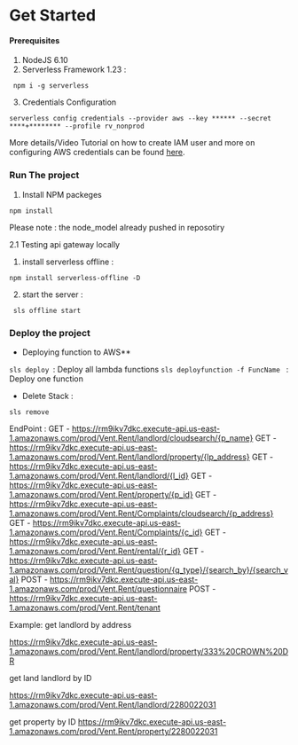 

# Get Started

#### Prerequisites 

1. NodeJS 6.10
2. Serverless Framework 1.23 :
```
 npm i -g serverless
```
3. Credentials Configuration
```
serverless config credentials --provider aws --key ****** --secret ****+******** --profile rv_nonprod
```
More details/Video Tutorial on how to create IAM user and more on configuring AWS credentials can be found [here](https://serverless.com/framework/docs/providers/aws/guide/credentials/). 

### Run The project
1. Install NPM packeges
 ``` 
 npm install 
 ```
Please note :  the node_model already pushed in reposotiry 

2.1 Testing api gateway locally

 1. install serverless offline :
 ```
 npm install serverless-offline -D
```
 2. start the server :
```
 sls offline start
```
  
  ### Deploy the project
* Deploying function to AWS**

``` sls deploy  ```:  Deploy all lambda functions
```sls deployfunction -f FuncName ``` : Deploy one function

*  Delete Stack :

``` sls remove ```


EndPoint :
  GET - https://rm9ikv7dkc.execute-api.us-east-1.amazonaws.com/prod/Vent.Rent/landlord/cloudsearch/{p_name}
  GET - https://rm9ikv7dkc.execute-api.us-east-1.amazonaws.com/prod/Vent.Rent/landlord/property/{lp_address}
  GET - https://rm9ikv7dkc.execute-api.us-east-1.amazonaws.com/prod/Vent.Rent/landlord/{l_id}
  GET - https://rm9ikv7dkc.execute-api.us-east-1.amazonaws.com/prod/Vent.Rent/property/{p_id}
  GET - https://rm9ikv7dkc.execute-api.us-east-1.amazonaws.com/prod/Vent.Rent/Complaints/cloudsearch/{p_address}
  GET - https://rm9ikv7dkc.execute-api.us-east-1.amazonaws.com/prod/Vent.Rent/Complaints/{c_id}
  GET - https://rm9ikv7dkc.execute-api.us-east-1.amazonaws.com/prod/Vent.Rent/rental/{r_id}
  GET - https://rm9ikv7dkc.execute-api.us-east-1.amazonaws.com/prod/Vent.Rent/question/{q_type}/{search_by}/{search_val}
  POST - https://rm9ikv7dkc.execute-api.us-east-1.amazonaws.com/prod/Vent.Rent/questionnaire
  POST - https://rm9ikv7dkc.execute-api.us-east-1.amazonaws.com/prod/Vent.Rent/tenant


Example: 
get landlord by address 

https://rm9ikv7dkc.execute-api.us-east-1.amazonaws.com/prod/Vent.Rent/landlord/property/333%20CROWN%20DR

get land landlord by ID 

https://rm9ikv7dkc.execute-api.us-east-1.amazonaws.com/prod/Vent.Rent/landlord/2280022031


get property by ID 
https://rm9ikv7dkc.execute-api.us-east-1.amazonaws.com/prod/Vent.Rent/property/2280022031

 
